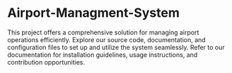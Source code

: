 # Airport-Managment-System
This project offers a comprehensive solution for managing airport operations efficiently. Explore our source code, documentation, and configuration files to set up and utilize the system seamlessly. Refer to our documentation for installation guidelines, usage instructions, and contribution opportunities.

